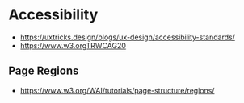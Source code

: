 # Accessibility

- https://uxtricks.design/blogs/ux-design/accessibility-standards/
- https://www.w3.orgTRWCAG20


## Page Regions 
- https://www.w3.org/WAI/tutorials/page-structure/regions/







